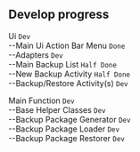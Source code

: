 Develop progress
----
Ui `Dev`  
--Main Ui Action Bar Menu `Done`  
--Adapters `Dev`  
--Main Backup List `Half Done`  
--New Backup Activity `Half Done`  
--Backup/Restore Activity(s) `Dev` 

Main Function `Dev`  
--Base Helper Classes `Dev`  
--Backup Package Generator `Dev`  
--Backup Package Loader `Dev`  
--Backup Package Restorer `Dev`  
